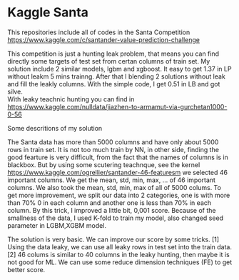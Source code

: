 # Kaggle Santa

This repositories include all of codes in the Santa Competition https://www.kaggle.com/c/santander-value-prediction-challenge

This competition is just a hunting leak problem, that means you can find directly some targets of test set from certan columns of train set. 
My solution include 2 similar models, lgbm and xgboost. It easy to get 1.37 in LP without leakm 5 mins trainng. After that I blending 2 solutions  without leak and fill the leakly columns. With the simple code, I get 0.51 in LB and got silve.  
With leaky teachnic hunting you can find in https://www.kaggle.com/nulldata/jiazhen-to-armamut-via-gurchetan1000-0-56

Some descritions of my solution

The Santa data has more than 5000 columns and have only about 5000 rows in train set. It is not too much train by NN, in other side, finding the good fearture is very difficult, from the fact that the names of columns is in blackbox. But by using some scutering teachnque, see the kernel https://www.kaggle.com/ogrellier/santander-46-featuresm we  selected 46 important columns. We get the mean, std, min, max, ... of 46 important columns. We also took the mean, std, min, max of all of 5000 colums. To get more improvement, we split our data into 2 categories,  one is with more than 70% 0 in each column and another one  is less than 70% in each column. By this trick, I improved a little bit, 0,001 score. Because of the smallness of the data, I used K-fold to train my model, also changed seed parameter in LGBM,XGBM model.

The solution is very basic. We can improve our score by some tricks.
[1] Using the data leaky, we can use all leaky rows in test set  into the train data.
[2] 46 colums is similar to 40 columns in the leaky hunting, then maybe it is not good for ML. We can use some reduce dimension techniques (FE) to get better score. 

